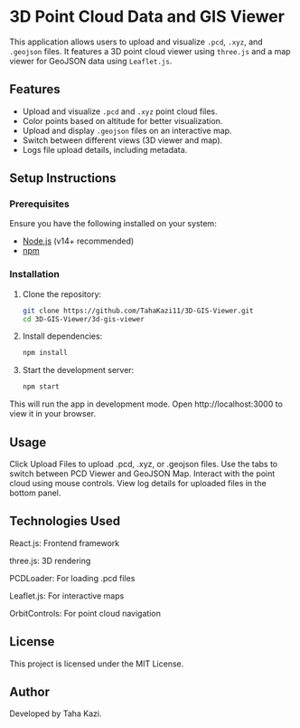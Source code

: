# 3D Point Cloud Data and GIS Viewer

This application allows users to upload and visualize `.pcd`, `.xyz`, and `.geojson` files. It features a 3D point cloud viewer using `three.js` and a map viewer for GeoJSON data using `Leaflet.js`.

## Features
- Upload and visualize `.pcd` and `.xyz` point cloud files.
- Color points based on altitude for better visualization.
- Upload and display `.geojson` files on an interactive map.
- Switch between different views (3D viewer and map).
- Logs file upload details, including metadata.

## Setup Instructions

### Prerequisites
Ensure you have the following installed on your system:
- [Node.js](https://nodejs.org/) (v14+ recommended)
- [npm](https://www.npmjs.com/) 

### Installation

1. Clone the repository:
   ```sh
   git clone https://github.com/TahaKazi11/3D-GIS-Viewer.git
   cd 3D-GIS-Viewer/3d-gis-viewer  
   
2. Install dependencies:
   ```sh
   npm install

3. Start the development server:
   ```sh
   npm start

This will run the app in development mode. Open http://localhost:3000 to view it in your browser.

## Usage

Click Upload Files to upload .pcd, .xyz, or .geojson files.
Use the tabs to switch between PCD Viewer and GeoJSON Map.
Interact with the point cloud using mouse controls.
View log details for uploaded files in the bottom panel.

## Technologies Used
React.js: Frontend framework

three.js: 3D rendering

PCDLoader: For loading .pcd files

Leaflet.js: For interactive maps

OrbitControls: For point cloud navigation

## License
This project is licensed under the MIT License.

## Author
Developed by Taha Kazi.
